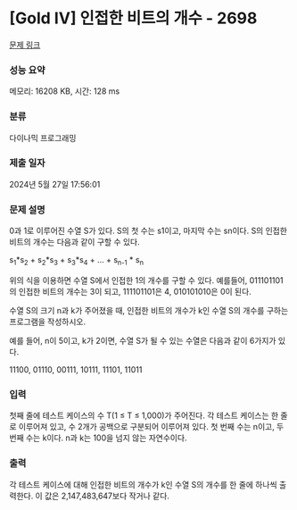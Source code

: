 # [Gold IV] 인접한 비트의 개수 - 2698 

[문제 링크](https://www.acmicpc.net/problem/2698) 

### 성능 요약

메모리: 16208 KB, 시간: 128 ms

### 분류

다이나믹 프로그래밍

### 제출 일자

2024년 5월 27일 17:56:01

### 문제 설명

<p>0과 1로 이루어진 수열 S가 있다. S의 첫 수는 s1이고, 마지막 수는 sn이다. S의 인접한 비트의 개수는 다음과 같이 구할 수 있다.</p>

<p>s<sub>1</sub>*s<sub>2</sub> + s<sub>2</sub>*s<sub>3</sub> + s<sub>3</sub>*s<sub>4</sub> + ... + s<sub>n-1</sub> * s<sub>n</sub></p>

<p>위의 식을 이용하면 수열 S에서 인접한 1의 개수를 구할 수 있다. 예를들어, 011101101의 인접한 비트의 개수는 3이 되고, 111101101은 4, 010101010은 0이 된다.</p>

<p>수열 S의 크기 n과 k가 주어졌을 때, 인접한 비트의 개수가 k인 수열 S의 개수를 구하는 프로그램을 작성하시오.</p>

<p>예를 들어, n이 5이고, k가 2이면, 수열 S가 될 수 있는 수열은 다음과 같이 6가지가 있다.</p>

<p>11100, 01110, 00111, 10111, 11101, 11011</p>

### 입력 

 <p>첫째 줄에 테스트 케이스의 수 T(1 ≤ T ≤ 1,000)가 주어진다. 각 테스트 케이스는 한 줄로 이루어져 있고, 수 2개가 공백으로 구분되어 이루어져 있다. 첫 번째 수는 n이고, 두 번째 수는 k이다. n과 k는 100을 넘지 않는 자연수이다.</p>

### 출력 

 <p>각 테스트 케이스에 대해 인접한 비트의 개수가 k인 수열 S의 개수를 한 줄에 하나씩 출력한다. 이 값은 2,147,483,647보다 작거나 같다.</p>


